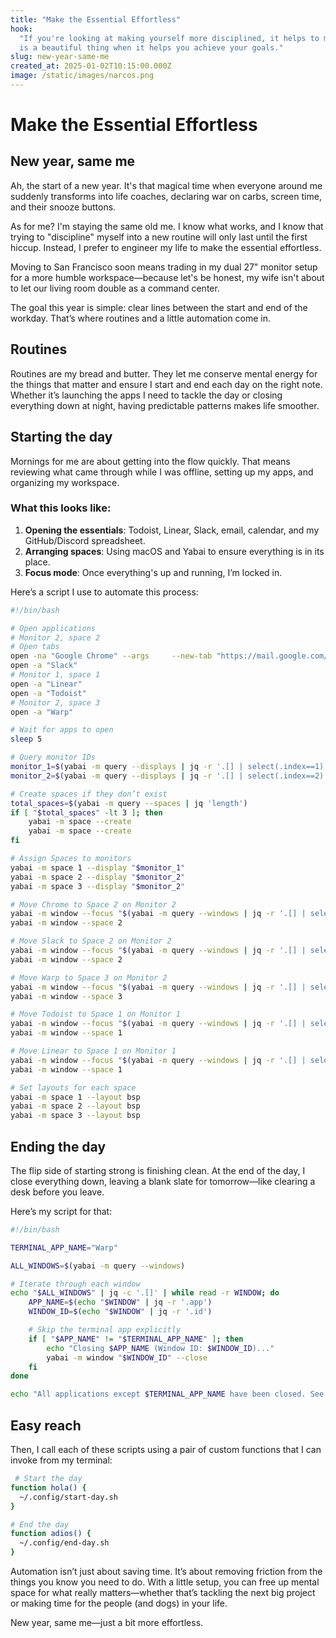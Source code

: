 ```yaml
---
title: "Make the Essential Effortless"
hook:
  "If you're looking at making yourself more disciplined, it helps to make things as effortless as possible. Automation
  is a beautiful thing when it helps you achieve your goals."
slug: new-year-same-me
created_at: 2025-01-02T10:15:00.000Z
image: /static/images/narcos.png
---
```


# Make the Essential Effortless

## New year, same me

Ah, the start of a new year. It's that magical time when everyone around me suddenly transforms into life coaches,
declaring war on carbs, screen time, and their snooze buttons.

As for me? I'm staying the same old me. I know what works, and I know that trying to "discipline" myself into a new
routine will only last until the first hiccup. Instead, I prefer to engineer my life to make the essential effortless.

Moving to San Francisco soon means trading in my dual 27" monitor setup for a more humble workspace—because let's be
honest, my wife isn't about to let our living room double as a command center.

The goal this year is simple: clear lines between the start and end of the workday. That’s where routines and a little
automation come in.

## Routines

Routines are my bread and butter. They let me conserve mental energy for the things that matter and ensure I start and end
each day on the right note. Whether it’s launching the apps I need to tackle the day or closing everything down at
night, having predictable patterns makes life smoother.

## Starting the day

Mornings for me are about getting into the flow quickly. That means reviewing what came through while I was offline,
setting up my apps, and organizing my workspace.

### What this looks like:

1. **Opening the essentials**: Todoist, Linear, Slack, email, calendar, and my GitHub/Discord spreadsheet.
2. **Arranging spaces**: Using macOS and Yabai to ensure everything is in its place.
3. **Focus mode**: Once everything's up and running, I’m locked in.

Here’s a script I use to automate this process:

```sh
#!/bin/bash

# Open applications
# Monitor 2, space 2
# Open tabs
open -na "Google Chrome" --args     --new-tab "https://mail.google.com/mail/u/0/#inbox"     --new-tab "https://calendar.google.com/calendar/u/0/r/week"     --new-tab "<spreadsheet>"
open -a "Slack"
# Monitor 1, space 1
open -a "Linear"
open -a "Todoist"
# Monitor 2, space 3
open -a "Warp"

# Wait for apps to open
sleep 5

# Query monitor IDs
monitor_1=$(yabai -m query --displays | jq -r '.[] | select(.index==1).id')
monitor_2=$(yabai -m query --displays | jq -r '.[] | select(.index==2).id')

# Create spaces if they don’t exist
total_spaces=$(yabai -m query --spaces | jq 'length')
if [ "$total_spaces" -lt 3 ]; then
    yabai -m space --create
    yabai -m space --create
fi

# Assign Spaces to monitors
yabai -m space 1 --display "$monitor_1"
yabai -m space 2 --display "$monitor_2"
yabai -m space 3 --display "$monitor_2"

# Move Chrome to Space 2 on Monitor 2
yabai -m window --focus "$(yabai -m query --windows | jq -r '.[] | select(.app=="Google Chrome") | .id')"
yabai -m window --space 2

# Move Slack to Space 2 on Monitor 2
yabai -m window --focus "$(yabai -m query --windows | jq -r '.[] | select(.app=="Slack") | .id')"
yabai -m window --space 2

# Move Warp to Space 3 on Monitor 2
yabai -m window --focus "$(yabai -m query --windows | jq -r '.[] | select(.app=="Warp") | .id')"
yabai -m window --space 3

# Move Todoist to Space 1 on Monitor 1
yabai -m window --focus "$(yabai -m query --windows | jq -r '.[] | select(.app=="Todoist") | .id')"
yabai -m window --space 1

# Move Linear to Space 1 on Monitor 1
yabai -m window --focus "$(yabai -m query --windows | jq -r '.[] | select(.app=="Linear") | .id')"
yabai -m window --space 1

# Set layouts for each space
yabai -m space 1 --layout bsp
yabai -m space 2 --layout bsp
yabai -m space 3 --layout bsp
```

## Ending the day

The flip side of starting strong is finishing clean. At the end of the day, I close everything down, leaving a blank
slate for tomorrow—like clearing a desk before you leave.

Here’s my script for that:

```sh
#!/bin/bash

TERMINAL_APP_NAME="Warp"

ALL_WINDOWS=$(yabai -m query --windows)

# Iterate through each window
echo "$ALL_WINDOWS" | jq -c '.[]' | while read -r WINDOW; do
    APP_NAME=$(echo "$WINDOW" | jq -r '.app')
    WINDOW_ID=$(echo "$WINDOW" | jq -r '.id')

    # Skip the terminal app explicitly
    if [ "$APP_NAME" != "$TERMINAL_APP_NAME" ]; then
        echo "Closing $APP_NAME (Window ID: $WINDOW_ID)..."
        yabai -m window "$WINDOW_ID" --close
    fi
done

echo "All applications except $TERMINAL_APP_NAME have been closed. See you tomorrow 🎉"
```

## Easy reach

Then, I call each of these scripts using a pair of custom functions that I can invoke from my terminal:

```sh
 # Start the day
function hola() {
  ~/.config/start-day.sh
}

# End the day
function adios() {
  ~/.config/end-day.sh
}
```

Automation isn’t just about saving time. It’s about removing friction from the things you know you need to do. With a
little setup, you can free up mental space for what really matters—whether that’s tackling the next big project or
making time for the people (and dogs) in your life.

New year, same me—just a bit more effortless.
